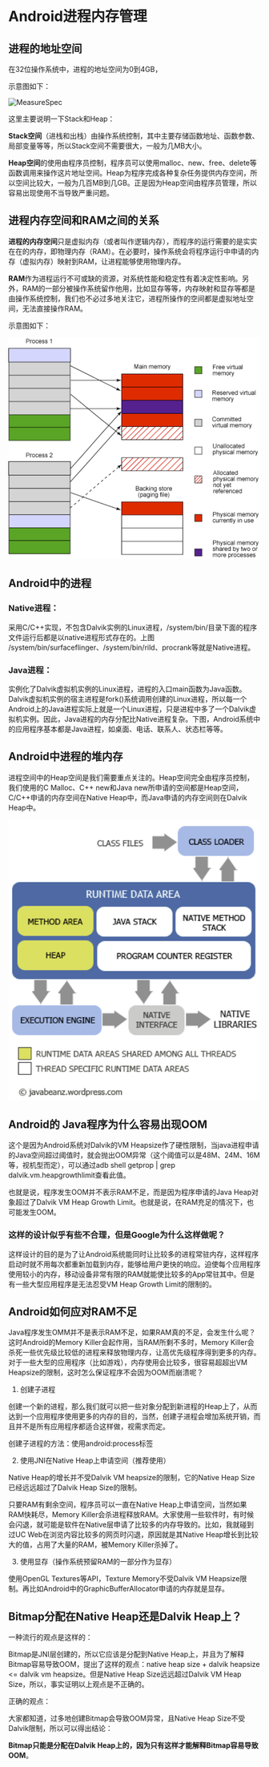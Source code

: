 # Android进程内存管理

## 进程的地址空间

在32位操作系统中，进程的地址空间为0到4GB，

示意图如下：

![MeasureSpec](https://github.com/66668/Android_Interview/blob/master/pictures/memory_01.png)

这里主要说明一下Stack和Heap：

**Stack空间**（进栈和出栈）由操作系统控制，其中主要存储函数地址、函数参数、局部变量等等，所以Stack空间不需要很大，一般为几MB大小。

**Heap空间**的使用由程序员控制，程序员可以使用malloc、new、free、delete等函数调用来操作这片地址空间。Heap为程序完成各种复杂任务提供内存空间，所以空间比较大，一般为几百MB到几GB。正是因为Heap空间由程序员管理，所以容易出现使用不当导致严重问题。


## 进程内存空间和RAM之间的关系

**进程的内存空间**只是虚拟内存（或者叫作逻辑内存），而程序的运行需要的是实实在在的内存，即物理内存（RAM）。在必要时，操作系统会将程序运行中申请的内存（虚拟内存）映射到RAM，让进程能够使用物理内存。

**RAM**作为进程运行不可或缺的资源，对系统性能和稳定性有着决定性影响。另外，RAM的一部分被操作系统留作他用，比如显存等等，内存映射和显存等都是由操作系统控制，我们也不必过多地关注它，进程所操作的空间都是虚拟地址空间，无法直接操作RAM。

示意图如下：


![MeasureSpec](https://github.com/66668/Android_Interview/blob/master/pictures/memory_02.png)

## Android中的进程

### Native进程：
采用C/C++实现，不包含Dalvik实例的Linux进程，/system/bin/目录下面的程序文件运行后都是以native进程形式存在的。上图 /system/bin/surfaceflinger、/system/bin/rild、procrank等就是Native进程。

### Java进程：
实例化了Dalvik虚拟机实例的Linux进程，进程的入口main函数为Java函数。Dalvik虚拟机实例的宿主进程是fork()系统调用创建的Linux进程，所以每一个Android上的Java进程实际上就是一个Linux进程，只是进程中多了一个Dalvik虚拟机实例。因此，Java进程的内存分配比Native进程复杂。下图，Android系统中的应用程序基本都是Java进程，如桌面、电话、联系人、状态栏等等。

## Android中进程的堆内存

进程空间中的Heap空间是我们需要重点关注的。Heap空间完全由程序员控制，我们使用的C Malloc、C++ new和Java new所申请的空间都是Heap空间， C/C++申请的内存空间在Native Heap中，而Java申请的内存空间则在Dalvik Heap中。

![MeasureSpec](https://github.com/66668/Android_Interview/blob/master/pictures/memory_03.png)

## Android的 Java程序为什么容易出现OOM

这个是因为Android系统对Dalvik的VM Heapsize作了硬性限制，当java进程申请的Java空间超过阈值时，就会抛出OOM异常（这个阈值可以是48M、24M、16M等，视机型而定），可以通过adb shell getprop | grep dalvik.vm.heapgrowthlimit查看此值。

也就是说，程序发生OOM并不表示RAM不足，而是因为程序申请的Java Heap对象超过了Dalvik VM Heap Growth Limit。也就是说，在RAM充足的情况下，也可能发生OOM。

### 这样的设计似乎有些不合理，但是Google为什么这样做呢？
这样设计的目的是为了让Android系统能同时让比较多的进程常驻内存，这样程序启动时就不用每次都重新加载到内存，能够给用户更快的响应。迫使每个应用程序使用较小的内存，移动设备非常有限的RAM就能使比较多的App常驻其中。但是有一些大型应用程序是无法忍受VM Heap Growth Limit的限制的。

## Android如何应对RAM不足

Java程序发生OMM并不是表示RAM不足，如果RAM真的不足，会发生什么呢？这时Android的Memory Killer会起作用，当RAM所剩不多时，Memory Killer会杀死一些优先级比较低的进程来释放物理内存，让高优先级程序得到更多的内存。对于一些大型的应用程序（比如游戏），内存使用会比较多，很容易超超出VM Heapsize的限制，这时怎么保证程序不会因为OOM而崩溃呢？

1. 创建子进程

创建一个新的进程，那么我们就可以把一些对象分配到新进程的Heap上了，从而达到一个应用程序使用更多的内存的目的，当然，创建子进程会增加系统开销，而且并不是所有应用程序都适合这样做，视需求而定。

创建子进程的方法：使用android:process标签

2. 使用JNI在Native Heap上申请空间（推荐使用）

Native Heap的增长并不受Dalvik VM heapsize的限制，它的Native Heap Size已经远远超过了Dalvik Heap Size的限制。

只要RAM有剩余空间，程序员可以一直在Native Heap上申请空间，当然如果RAM快耗尽，Memory Killer会杀进程释放RAM。大家使用一些软件时，有时候会闪退，就可能是软件在Native层申请了比较多的内存导致的。比如，我就碰到过UC Web在浏览内容比较多的网页时闪退，原因就是其Native Heap增长到比较大的值，占用了大量的RAM，被Memory Killer杀掉了。

3. 使用显存（操作系统预留RAM的一部分作为显存）

使用OpenGL Textures等API，Texture Memory不受Dalvik VM Heapsize限制。再比如Android中的GraphicBufferAllocator申请的内存就是显存。

## Bitmap分配在Native Heap还是Dalvik Heap上？

一种流行的观点是这样的：

Bitmap是JNI层创建的，所以它应该是分配到Native Heap上，并且为了解释Bitmap容易导致OOM，提出了这样的观点：native heap size + dalvik heapsize <= dalvik vm heapsize。但是Native Heap Size远远超过Dalvik VM Heap Size，所以，事实证明以上观点是不正确的。

正确的观点：

大家都知道，过多地创建Bitmap会导致OOM异常，且Native Heap Size不受Dalvik限制，所以可以得出结论：

**Bitmap只能是分配在Dalvik Heap上的，因为只有这样才能解释Bitmap容易导致OOM**。
